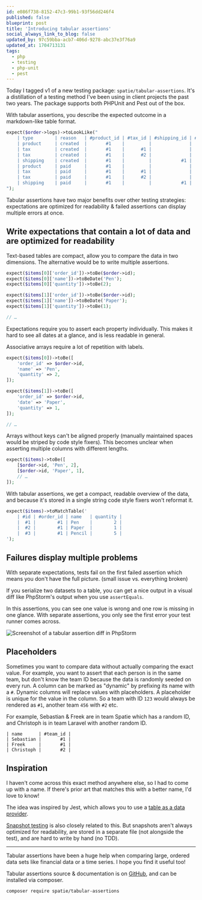 ```yaml
---
id: e086f738-8152-47c3-99b1-93f56dd246f4
published: false
blueprint: post
title: 'Introducing tabular assertions'
social_always_link_to_blog: false
updated_by: 97c59bba-acb7-406d-9278-abc37e3f76a9
updated_at: 1704713131
tags:
  - php
  - testing
  - php-unit
  - pest
---
```

Today I tagged v1 of a new testing package: `spatie/tabular-assertions`. It's a distillation of a testing method I've been using in client projects the past two years. The package supports both PHPUnit and Pest out of the box.

With tabular assertions, you describe the expected outcome in a markdown-like table format.

<!--more-->

```php
expect($order->logs)->toLookLike("
    | type        | reason   | #product_id | #tax_id | #shipping_id | #payment_id | price | paid  | refunded |
    | product     | created  |       #1    |         |              |             | 80_00 | 80_00 |     0_00 |
    | tax         | created  |       #1    |      #1 |              |             |  5_00 |  5_00 |     0_00 |
    | tax         | created  |       #1    |      #2 |              |             | 10_00 | 10_00 |     0_00 |
    | shipping    | created  |       #1    |         |           #1 |             |  5_00 |  5_00 |     0_00 |
    | product     | paid     |       #1    |         |              |          #1 |  0_00 |  0_00 |     2_00 |
    | tax         | paid     |       #1    |      #1 |              |          #1 |  0_00 |  0_00 |     0_00 |
    | tax         | paid     |       #1    |      #2 |              |          #1 |  0_00 |  0_00 |     0_00 |
    | shipping    | paid     |       #1    |         |           #1 |          #1 |  0_00 |  0_00 |     0_00 |
");
```

Tabular assertions have two major benefits over other testing strategies: expectations are optimized for readability & failed assertions can display multiple errors at once.

## Write expectations that contain a lot of data and are optimized for readability

Text-based tables are compact, allow you to compare the data in two dimensions. The alternative would be to write multiple assertions.

```php
expect($items[0]['order_id'])->toBe($order->id);
expect($items[0]['name'])->toBeDate('Pen');
expect($items[0]['quantity'])->toBe(2);

expect($items[1]['order_id'])->toBe($order->id);
expect($items[1]['name'])->toBeDate('Paper');
expect($items[1]['quantity'])->toBe(1);

// …
```

Expectations require you to assert each property individually. This makes it hard to see all dates at a glance, and is less readable in general.

Associative arrays require a lot of repetition with labels.

```php
expect($items[0])->toBe([
    'order_id' => $order->id,
    'name' => 'Pen',
    'quantity' => 2,
]);

expect($items[1])->toBe([
    'order_id' => $order->id,
    'date' => 'Paper',
    'quantity' => 1,
]);

// …
```

Arrays without keys can't be aligned properly (manually maintained spaces would be striped by code style fixers). This becomes unclear when asserting multiple columns with different lengths.

```php
expect($items)->toBe([
    [$order->id, 'Pen', 2],
    [$order->id, 'Paper', 1],
    // …
]);
```

With tabular assertions, we get a compact, readable overview of the data, and because it's stored in a single string code style fixers won't reformat it.

```php
expect($items)->toMatchTable('
    | #id | #order_id | name   | quantity |
    |  #1 |        #1 | Pen    |        2 |
    |  #2 |        #1 | Paper  |        1 |
    |  #3 |        #1 | Pencil |        5 |
');
```

## Failures display multiple problems

With separate expectations, tests fail on the first failed assertion which means you don't have the full picture. (small issue vs. everything broken)

If you serialize two datasets to a table, you can get a nice output in a visual diff like PhpStorm's output when you use `assertEquals`.

In this assertions, you can see one value is wrong and one row is missing in one glance. With separate assertions, you only see the first error your test runner comes across.

![Screenshot of a tabular assertion diff in PhpStorm](https://sebastiandedeyne.com/assets/tabular-assertions.webp)

## Placeholders

Sometimes you want to compare data without actually comparing the exact value. For example, you want to assert that each person is in the same team, but don't know the team ID because the data is randomly seeded on every run. A column can be marked as "dynamic" by prefixing its name with a `#`. Dynamic columns will replace values with placeholders. A placeholder is unique for the value in the column. So a team with ID `123` would always be rendered as `#1`, another team `456` with `#2` etc.

For example, Sebastian & Freek are in team Spatie which has a random ID, and Christoph is in team Laravel with another random ID.

```
| name      | #team_id |
| Sebastian |       #1 |
| Freek     |       #1 |
| Christoph |       #2 |
```

## Inspiration

I haven't come across this exact method anywhere else, so I had to come up with a name. If there's prior art that matches this with a better name, I'd love to know!

The idea was inspired by Jest, which allows you to use a [table as a data provider](https://maxoid.io/using-table-in-method-it.each-of-jest/).

[Snapshot testing](https://github.com/spatie/phpunit-snapshot-assertions) is also closely related to this. But snapshots aren't always optimized for readability, are stored in a separate file (not alongside the test), and are hard to write by hand (no TDD).

---

Tabular assertions have been a huge help when comparing large, ordered data sets like financial data or a time series. I hope you find it useful too!

Tabular assertions source & documentation is on [GitHub](https://github.com/spatie/tabular-assertions), and can be installed via composer.

```sh
composer require spatie/tabular-assertions
```